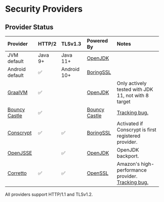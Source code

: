 [//]: # (title: Security Providers)

# Security Providers

## Provider Status

| Provider        | HTTP/2  | TLSv1.3     | Powered By      | Notes                                                        |
|:----------------|:--------|:------------|:----------------|:-------------------------------------------------------------|
| JVM default     | Java 9+ | Java 11+    | [OpenJDK]       |                                                              |
| Android default | ✅       | Android 10+ | [BoringSSL]     |                                                              |
| [GraalVM]       | ✅       |             | [OpenJDK]       | Only actively tested with JDK 11, not with 8 target          |
| [Bouncy Castle] | ✅       |             | [Bouncy Castle] | [Tracking bug.][bug5698]                                     |
| [Conscrypt]     | ✅       | ✅           | [BoringSSL]     | Activated if Conscrypt is first registered provider.         |
| [OpenJSSE]      |         | ✅           | [OpenJDK]       | OpenJDK backport.                                            |
| [Corretto]      | ✅       | ✅           | [OpenSSL]       | Amazon's high-performance provider. [Tracking bug.][bug5592] |

All providers support HTTP/1.1 and TLSv1.2.


[BoringSSL]: https://boringssl.googlesource.com/boringssl/
[Bouncy Castle]: https://www.bouncycastle.org/java.html
[Conscrypt]: https://www.conscrypt.org/
[Corretto]: https://github.com/corretto/amazon-corretto-crypto-provider
[GraalVM]: https://www.graalvm.org/
[OpenJDK]: https://openjdk.java.net/groups/security/
[OpenJSSE]: https://github.com/openjsse/openjsse
[OpenSSL]: https://www.openssl.org/
[bug5592]: https://github.com/square/okhttp/issues/5592
[bug5698]: https://github.com/square/okhttp/issues/5698
